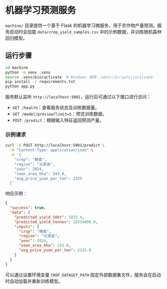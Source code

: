 # 机器学习预测服务

`machine/` 目录提供一个基于 Flask 的机器学习微服务，用于农作物产量预测。服务启动时会加载 `data/crop_yield_samples.csv` 中的示例数据，并训练随机森林回归模型。

## 运行步骤

```bash
cd machine
python -m venv .venv
source .venv/bin/activate  # Windows 使用 .venv\\Scripts\\activate
pip install -r requirements.txt
python app.py
```

服务默认监听 `http://localhost:5001`，运行后可通过以下接口进行访问：

- `GET /health`：查看服务状态及训练数据量。
- `GET /model/preview?limit=5`：预览训练数据。
- `POST /predict`：根据输入特征返回预测产量。

### 示例请求

```bash
curl -X POST http://localhost:5001/predict \
  -H "Content-Type: application/json" \
  -d '{
    "crop": "粮食",
    "region": "云南省",
    "year": 2024,
    "sown_area_kha": 243.0,
    "avg_price_yuan_per_ton": 2325
  }'
```

响应示例：

```json
{
  "success": true,
  "data": {
    "predicted_yield_10kt": 1033.4,
    "predicted_yield_tonnes": 10334000.0,
    "inputs": {
      "crop": "粮食",
      "region": "云南省",
      "year": 2024,
      "sown_area_kha": 243.0,
      "avg_price_yuan_per_ton": 2325.0
    }
  }
}
```

可以通过设置环境变量 `CROP_DATASET_PATH` 指定外部数据集文件，服务会在启动时自动加载并重新训练模型。
